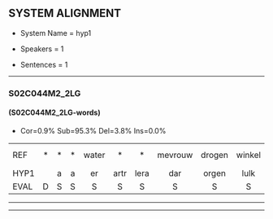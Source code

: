 
## SYSTEM ALIGNMENT

- System Name = hyp1

- Speakers = 1

- Sentences = 1

---

### S02C044M2_2LG

#### (S02C044M2_2LG-words)

- Cor=0.9%	Sub=95.3%	Del=3.8%	Ins=0.0%

|  |  |  |  |  |  |  |  |  |  |  |  |  |  |  |  |  |  |  |  |  |  |  |  |  |  |  |  |  |  |  |  |  |  |  |  |  |  |  |  |  |  |  |  |  |  |  |  |  |  |  |  |  |  |  |  |  |  |  |  |  |  |  |  |  |  |  |  |  |  |  |  |  |  |  |  |  |  |  |  |  |  |  |  |  |  |  |  |  |  |  |  |  |  |  |  |  |  |  |  |  |  |  |  |  |  |  |
|:--- |:---:|:---:|:---:|:---:|:---:|:---:|:---:|:---:|:---:|:---:|:---:|:---:|:---:|:---:|:---:|:---:|:---:|:---:|:---:|:---:|:---:|:---:|:---:|:---:|:---:|:---:|:---:|:---:|:---:|:---:|:---:|:---:|:---:|:---:|:---:|:---:|:---:|:---:|:---:|:---:|:---:|:---:|:---:|:---:|:---:|:---:|:---:|:---:|:---:|:---:|:---:|:---:|:---:|:---:|:---:|:---:|:---:|:---:|:---:|:---:|:---:|:---:|:---:|:---:|:---:|:---:|:---:|:---:|:---:|:---:|:---:|:---:|:---:|:---:|:---:|:---:|:---:|:---:|:---:|:---:|:---:|:---:|:---:|:---:|:---:|:---:|:---:|:---:|:---:|:---:|:---:|:---:|:---:|:---:|:---:|:---:|:---:|:---:|:---:|:---:|:---:|:---:|:---:|:---:|:---:|:---:|
| REF | * | * | * | water | * | * | mevrouw | drogen | winkel | winkel | auto | schouders | * | verhaal | * | * | * | koning | * | * | * | * | * | moeilijk | speelplaats | drinken | * | hoofdpijn | regen | * | vliegtuig | * | * | * | stoppen | opnieuw | * | * | gooien | *(sneeuw) | * | sneeuwen | * | moeder | * | * | * | * | * | * | * | * | * | * | potlood | * | * | * | fietsbel | * | * | * | vinger*(vlieger) | * | dichtbij | meisje | * | * | * | chauffeur | * | muziek | waarom | scheuren | * | * | * | lawaai | zwemmen | * | * | * | vuurwerk | appel | * | * | cola | * | * | kussen | * | * | * | * | * | eerste | * | * | circus | kleuren | voetbal | * | * | * | * | vlinder |
| HYP1 |  | a | a | er | artr | lera | dar | orgen | lulk | ul | winkl | outol | schijter | ss | verhal | co | nes | com | us | mooren | o | ek | molijk | spa | pat | ten | m | m | gm | min | ta | visba | op | bentoppen | o | nio | roil | e | oem | en | mjongen | mo | ja | moeder |  |  |  | ider | ker | en | én | en | ja | linje | rot | ot | lot | patlot | fees | bel | feestbel | fit | bel | of | in | ger | lige | dus | der | be | bece | ga | elf | er | galer | mis | siequv | narom | serenv | u | u | om | i | nawi | enmen | surt | m | ark | verwerk | appel | sal | slal | tussen | eerst | ja | staat | jeer | uhs | heerste | ske | su | leren | froet | pal | ne | nimder |
| EVAL | D | S | S | S | S | S | S | S | S | S | S | S | S | S | S | S | S | S | S | S | S | S | S | S | S | S | S | S | S | S | S | S | S | S | S | S | S | S | S | S | S | S | S |  | D | D | D | S | S | S | S | S | S | S | S | S | S | S | S | S | S | S | S | S | S | S | S | S | S | S | S | S | S | S | S | S | S | S | S | S | S | S | S | S | S | S | S | S | S | S | S | S | S | S | S | S | S | S | S | S | S | S | S | S | S | S |
---

---
